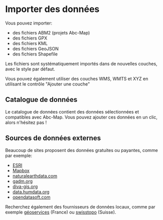 <a name="data-import"></a>

# Importer des données

Vous pouvez importer:

- des fichiers ABM2 (projets Abc-Map)
- des fichiers GPX
- des fichiers KML
- des fichiers GeoJSON
- des fichiers Shapefile

Les fichiers sont systématiquement importés dans de nouvelles couches, avec le style par défaut.

<div class="alert alert-info">
Vous pouvez également utiliser des couches WMS, WMTS et XYZ en utilisant le contrôle "Ajouter une couche"
</div>

## Catalogue de données

Le catalogue de données contient des données sélectionnées et compatibles avec Abc-Map. Vous pouvez ajouter ces
données en un clic, alors n'hésitez pas !

## Sources de données externes

Beaucoup de sites proposent des données gratuites ou payantes, comme par exemple:

- <a href="https://www.esri.com" target="_blank">ESRI</a>
- <a href="https://www.mapbox.com" target="_blank">Mapbox</a>
- <a href="http://www.naturalearthdata.com" target="_blank">naturalearthdata.com</a>
- <a href="https://gadm.org" target="_blank">gadm.org</a>
- <a href="https://www.diva-gis.org" target="_blank">diva-gis.org</a>
- <a href="https://data.humdata.org" target="_blank">data.humdata.org</a>
- <a href="https://public.opendatasoft.com/explore" target="_blank">opendatasoft.com</a>

Recherchez également des fournisseurs de données locaux, comme par exemple <a href="https://geoservices.ign.fr/" target="_blank">géoservices</a> (France) ou <a href="https://www.swisstopo.admin.ch/" target="_blank">swisstopo</a> (Suisse).
